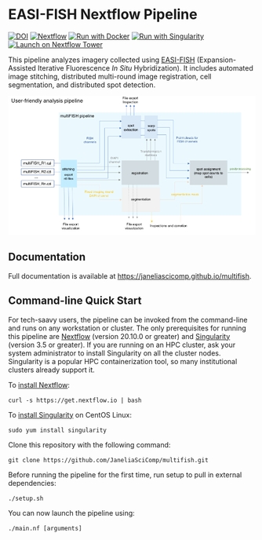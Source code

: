 # EASI-FISH Nextflow Pipeline

[![DOI](https://zenodo.org/badge/329431552.svg)](https://zenodo.org/badge/latestdoi/329431552)
[![Nextflow](https://img.shields.io/badge/nextflow%20DSL2-%E2%89%A521.04.1-23aa62.svg)](https://www.nextflow.io/)
[![Run with Docker](https://img.shields.io/badge/run%20with-docker-0db7ed?logo=docker)](https://www.docker.com/)
[![Run with Singularity](https://img.shields.io/badge/run%20with-singularity-1d355c.svg)](https://sylabs.io/docs/)
[![Launch on Nextflow Tower](https://img.shields.io/badge/Launch%20%F0%9F%9A%80-Nextflow%20Tower-%234256e7)](https://tower.nf/launch?pipeline=https://github.com/JaneliaSciComp/multifish)


This pipeline analyzes imagery collected using [EASI-FISH](https://github.com/multiFISH/EASI-FISH) (Expansion-Assisted Iterative Fluorescence *In Situ* Hybridization). It includes automated image stitching, distributed multi-round image registration, cell segmentation, and distributed spot detection.

![Pipeline Diagram](docs/images/pipeline_diagram.png)

## Documentation

Full documentation is available at <https://janeliascicomp.github.io/multifish>.

## Command-line Quick Start

For tech-saavy users, the pipeline can be invoked from the command-line and runs on any workstation or cluster. The only prerequisites for running this pipeline are [Nextflow](https://www.nextflow.io) (version 20.10.0 or greater) and [Singularity](https://sylabs.io) (version 3.5 or greater). If you are running on an HPC cluster, ask your system administrator to install Singularity on all the cluster nodes. Singularity is a popular HPC containerization tool, so many institutional clusters already support it.

To [install Nextflow](https://www.nextflow.io/docs/latest/getstarted.html):

    curl -s https://get.nextflow.io | bash 

To [install Singularity](https://sylabs.io/guides/3.7/admin-guide/installation.html) on CentOS Linux:

    sudo yum install singularity

Clone this repository with the following command:

    git clone https://github.com/JaneliaSciComp/multifish.git

Before running the pipeline for the first time, run setup to pull in external dependencies:

    ./setup.sh

You can now launch the pipeline using:

    ./main.nf [arguments]
